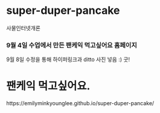 # super-duper-pancake
사물인터넷개론 

<h3> 9월 4일 수업에서 만든 팬케익 먹고싶어요 홈페이지 </h3>
<p> 9월 8일 수정을 통해 하이퍼링크과 ditto 사진 넣음 :) 굿! </p>
<h1> 팬케익 먹고싶어요. </h1>
<p> https://emilyminkyounglee.github.io/super-duper-pancake/ </p>
